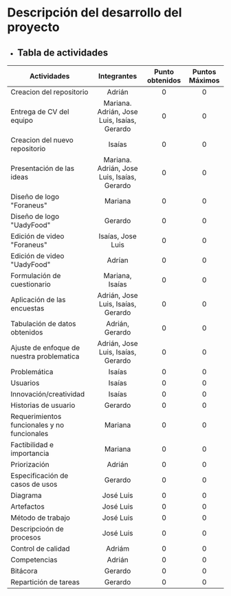  # Descripción del desarrollo del proyecto

* ## Tabla de actividades

| Actividades | Integrantes | Punto obtenidos | Puntos Máximos |
| ------------- |:-------------:|:-------------:| :-------------:| 
| Creacion del repositorio | Adrián | 0 | 0 |
| Entrega de CV del equipo| Mariana. Adrián, Jose Luis, Isaías, Gerardo | 0 | 0 |
| Creacion del nuevo repositorio | Isaías | 0 | 0 |
| Presentación de las ideas | Mariana. Adrián, Jose Luis, Isaías, Gerardo | 0 | 0 |
| Diseño de logo "Foraneus" | Mariana | 0 | 0 |
| Diseño de logo "UadyFood" | Gerardo | 0 | 0 | 
| Edición de video "Foraneus" | Isaías, Jose Luis | 0 | 0 |
| Edición de video "UadyFood" | Adrían | 0 | 0 |
| Formulación de cuestionario | Mariana, Isaías | 0 | 0 |
| Aplicación de las encuestas | Adrián, Jose Luis, Isaías, Gerardo | 0 | 0 |
| Tabulación de datos obtenidos | Adrián, Gerardo |0 | 0 |
| Ajuste de enfoque de nuestra problematica | Adrián, Jose Luis, Isaías, Gerardo | 0 | 0 ||
| Problemática| Isaías | 0 | 0 |
| Usuarios | Isaías | 0 | 0 |
| Innovación/creatividad| Isaías | 0 | 0 |
| Historias de usuario| Gerardo | 0 | 0 |
| Requerimientos funcionales y no funcionales| Mariana | 0 | 0 |
| Factibilidad e importancia| Mariana | 0 | 0 |
| Priorización| Adrián | 0 | 0 |
| Especificación de casos de usos | Gerardo | 0 | 0 |
| Diagrama | José Luis | 0 | 0 |
| Artefactos | José Luis | 0 | 0 |
| Método de trabajo | José Luis | 0 | 0 |
| Descripcioón de procesos | José Luis | 0 | 0 |
| Control de calidad | Adriám | 0 | 0 |
| Competencias | Adrián | 0 | 0 |
| Bitácora| Gerardo | 0 | 0 |
 | Repartición de tareas| Gerardo | 0 | 0 |

